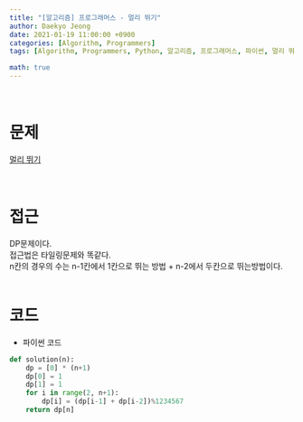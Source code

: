 ```yaml
---
title: "[알고리즘] 프로그래머스 - 멀리 뛰기"
author: Daekyo Jeong
date: 2021-01-19 11:00:00 +0900
categories: [Algorithm, Programmers]
tags: [Algorithm, Programmers, Python, 알고리즘, 프로그래머스, 파이썬, 멀리 뛰기, DP]

math: true
---
```


<br/>

# **문제**


[멀리 뛰기](https://programmers.co.kr/learn/courses/30/lessons/12914)

<br/>

# **접근**  

DP문제이다.  
접근법은 타일링문제와 똑같다.  
n칸의 경우의 수는 n-1칸에서 1칸으로 뛰는 방법 + n-2에서 두칸으로 뛰는방법이다.  
<br/>

# **코드**


- 파이썬 코드   

```py
def solution(n):
    dp = [0] * (n+1)
    dp[0] = 1
    dp[1] = 1
    for i in range(2, n+1):
        dp[i] = (dp[i-1] + dp[i-2])%1234567
    return dp[n]      
```


<br/>
